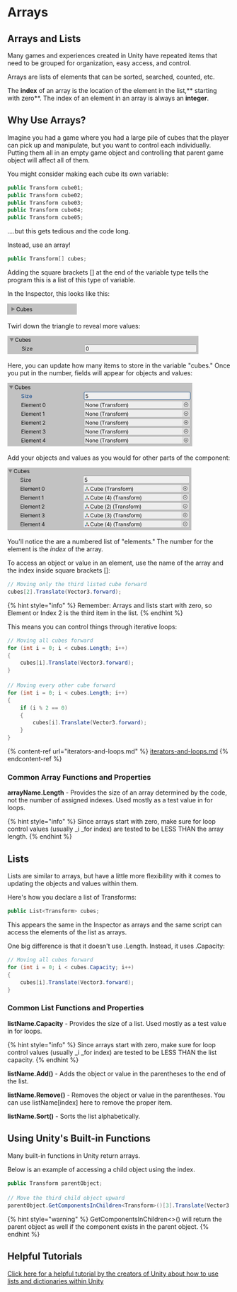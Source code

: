 # Arrays

## Arrays and Lists

Many games and experiences created in Unity have repeated items that need to be grouped for organization, easy access, and control.

Arrays are lists of elements that can be sorted, searched, counted, etc.

The **index** of an array is the location of the element in the list,** starting with zero**. The index of an element in an array is always an **integer**.

## Why Use Arrays?

Imagine you had a game where you had a large pile of cubes that the player can pick up and manipulate, but you want to control each individually. Putting them all in an empty game object and controlling that parent game object will affect all of them.

You might consider making each cube its own variable:

```csharp
public Transform cube01;
public Transform cube02;
public Transform cube03;
public Transform cube04;
public Transform cube05;
```

....but this gets tedious and the code long.

Instead, use an array!

```csharp
public Transform[] cubes;
```

Adding the square brackets \[] at the end of the variable type tells the program this is a list of this type of variable.

In the Inspector, this looks like this:

![](<../.gitbook/assets/image (147).png>)

Twirl down the triangle to reveal more values:

![](<../.gitbook/assets/image (148).png>)

Here, you can update how many items to store in the variable "cubes." Once you put in the number, fields will appear for objects and values:

![](<../.gitbook/assets/image (149).png>)

Add your objects and values as you would for other parts of the component:

![](<../.gitbook/assets/image (150).png>)

You'll notice the are a numbered list of "elements." The number for the element is the _index_ of the array.

To access an object or value in an element, use the name of the array and the index inside square brackets \[]:

```csharp
// Moving only the third listed cube forward
cubes[2].Translate(Vector3.forward);
```

{% hint style="info" %}
Remember: Arrays and lists start with zero, so Element or Index 2 is the third item in the list.
{% endhint %}

This means you can control things through iterative loops:

```csharp
// Moving all cubes forward
for (int i = 0; i < cubes.Length; i++)
{
    cubes[i].Translate(Vector3.forward);
}

// Moving every other cube forward
for (int i = 0; i < cubes.Length; i++)
{
    if (i % 2 == 0)
    {
        cubes[i].Translate(Vector3.forward);
    }
}
```

{% content-ref url="iterators-and-loops.md" %}
[iterators-and-loops.md](iterators-and-loops.md)
{% endcontent-ref %}

### Common Array Functions and Properties

**arrayName.Length** - Provides the size of an array determined by the code, not the number of assigned indexes. Used mostly as a test value in for loops.

{% hint style="info" %}
Since arrays start with zero, make sure for loop control values (usually _i _for index) are tested to be LESS THAN the array length.
{% endhint %}

## **Lists**

Lists are similar to arrays, but have a little more flexibility with it comes to updating the objects and values within them.

Here's how you declare a list of Transforms:

```csharp
public List<Transform> cubes;
```

This appears the same in the Inspector as arrays and the same script can access the elements of the list as arrays.

One big difference is that it doesn't use .Length. Instead, it uses .Capacity:

```csharp
// Moving all cubes forward
for (int i = 0; i < cubes.Capacity; i++)
{
    cubes[i].Translate(Vector3.forward);
}
```

### Common List Functions and Properties

**listName.Capacity** - Provides the size of a list. Used mostly as a test value in for loops.

{% hint style="info" %}
Since arrays start with zero, make sure for loop control values (usually _i _for index) are tested to be LESS THAN the list capacity.
{% endhint %}

**listName.Add()** - Adds the object or value in the parentheses to the end of the list.

**listName.Remove()** - Removes the object or value in the parentheses. You can use listName\[index] here to remove the proper item.

**listName.Sort()** - Sorts the list alphabetically.

## Using Unity's Built-in Functions

Many built-in functions in Unity return arrays.

Below is an example of accessing a child object using the index.

```csharp
public Transform parentObject;

// Move the third child object upward
parentObject.GetComponentsInChildren<Transform>()[3].Translate(Vector3.up);
```

{% hint style="warning" %}
GetComponentsInChildren<>() will return the parent object as well if the component exists in the parent object.
{% endhint %}

## Helpful Tutorials

[Click here for a helpful tutorial by the creators of Unity about how to use lists and dictionaries within Unity](https://learn.unity.com/tutorial/lists-and-dictionaries#)

